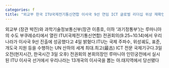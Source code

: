 ```yaml
---
categories: f
title: "외교부 한국 ITU국제전기통신연합 이사국 9선 연임 ICT 글로벌 리더십 위상 재확인"
---
```

외교부 (장관 박진)와 과학기술정보통신부(장관 이종호, 이하 ‘과기정통부’)는 루마니아의 수도 부쿠레슈티에서 열린 ITU(국제전기통신연합) 전권회의(9.25~10.14)에서 우리나라가 이사국 9선 진출에 성공했다고 4일 밝혔다.ITU는 국제 주파수, 위성궤도, 표준, 개도국 지원 등을 수행하는 UN 산하의 세계 최대.최고(最古) ICT 전문 국제기구다.3일 오전(현지시간, 한국시간 3일 오후) 전권회의 본회의장인 루마니아 인민궁전에서 실시된 ITU 이사국 선거에서 우리나라는 13개국의 이사국을 뽑는 아&#8228;태지역에서 당선됐다